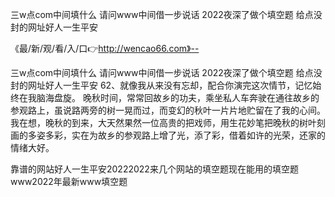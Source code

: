 三w点com中间填什么
请问www中间借一步说话
2022夜深了做个填空题
给点没封的网址好人一生平安


《最/新/观/看/入/口👉http://wencao66.com》--

三w点com中间填什么
请问www中间借一步说话
2022夜深了做个填空题
给点没封的网址好人一生平安
	62、就像我从来没有忘却，配合你演完这次情节，记忆始终在我脑海盘旋。
晚秋时间，常常回故乡的功夫，乘坐私人车奔驶在通往故乡的参观路上，虽说路两旁的树一晃而过，而变幻的秋叶一片片地贮留在了我的心间。我在想，晚秋的到来，大天然果然一位高贵的把戏师，用生花妙笔把晚秋的树叶刻画的多姿多彩，实在为故乡的参观路上增了光，添了彩，借着如许的光荣，还家的情绪大好。





靠谱的网站好人一生平安20222022来几个网站的填空题现在能用的填空题www2022年最新www填空题
